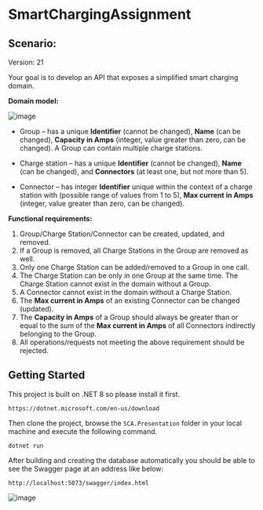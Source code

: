 # SmartChargingAssignment

## Scenario:

Version: 21 

Your goal is to develop an API that exposes a simplified smart charging domain. 

**Domain model:**

![image](https://github.com/user-attachments/assets/30e7b2a1-8596-4504-a46f-3eff36888998)

* Group – has a unique **Identifier** (cannot be changed), **Name** (can be changed), **Capacity in Amps**
(integer, value greater than zero, can be changed). A Group can contain multiple charge stations.

* Charge station – has a unique **Identifier** (cannot be changed), **Name** (can be changed), and **Connectors**
(at least one, but not more than 5).

* Connector – has integer **Identifier** unique within the context of a charge station with (possible range
of values from 1 to 5), **Max current in Amps** (integer, value greater than zero, can be changed).

**Functional requirements:**
1. Group/Charge Station/Connector can be created, updated, and removed.
2. If a Group is removed, all Charge Stations in the Group are removed as well.
3. Only one Charge Station can be added/removed to a Group in one call.
4. The Charge Station can be only in one Group at the same time.
The Charge Station cannot exist in the domain without a Group.
5. A Connector cannot exist in the domain without a Charge Station.
6. The **Max current in Amps** of an existing Connector can be changed (updated).
7. The **Capacity in Amps** of a Group should always be greater than or equal to the sum of the
**Max current in Amps** of all Connectors indirectly belonging to the Group.
8. All operations/requests not meeting the above requirement should be rejected.

## Getting Started

This project is built on .NET 8 so please install it first.

```
https://dotnet.microsoft.com/en-us/download
```

Then clone the project, browse the `SCA.Presentation` folder in your local machine and execute the following command.

```
dotnet run
```

After building and creating the database automatically you should be able to see the Swagger page at an address like below:

```
http://localhost:5073/swagger/index.html
```

![image](https://github.com/user-attachments/assets/4147c1a2-d153-406d-935f-f82b1d61f93c)




